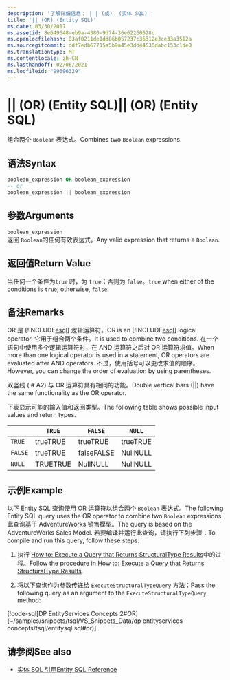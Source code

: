 ```yaml
---
description: '了解详细信息： | | (或)  (实体 SQL) '
title: '|| (OR) (Entity SQL)'
ms.date: 03/30/2017
ms.assetid: 8e649648-eb9a-4380-9d74-36e62260628c
ms.openlocfilehash: 83af0211de1dd86b057237c36312e3ce33a3512a
ms.sourcegitcommit: ddf7edb67715a5b9a45e3dd44536dabc153c1de0
ms.translationtype: MT
ms.contentlocale: zh-CN
ms.lasthandoff: 02/06/2021
ms.locfileid: "99696329"
---
```

# <a name="-or-entity-sql"></a><span data-ttu-id="9699b-103">|| (OR) (Entity SQL)</span><span class="sxs-lookup"><span data-stu-id="9699b-103">|| (OR) (Entity SQL)</span></span>

<span data-ttu-id="9699b-104">组合两个 `Boolean` 表达式。</span><span class="sxs-lookup"><span data-stu-id="9699b-104">Combines two `Boolean` expressions.</span></span>  
  
## <a name="syntax"></a><span data-ttu-id="9699b-105">语法</span><span class="sxs-lookup"><span data-stu-id="9699b-105">Syntax</span></span>  
  
```sql  
boolean_expression OR boolean_expression  
-- or
boolean_expression || boolean_expression  
```  
  
## <a name="arguments"></a><span data-ttu-id="9699b-106">参数</span><span class="sxs-lookup"><span data-stu-id="9699b-106">Arguments</span></span>  

 `boolean_expression`  
 <span data-ttu-id="9699b-107">返回 `Boolean`的任何有效表达式。</span><span class="sxs-lookup"><span data-stu-id="9699b-107">Any valid expression that returns a `Boolean`.</span></span>  
  
## <a name="return-value"></a><span data-ttu-id="9699b-108">返回值</span><span class="sxs-lookup"><span data-stu-id="9699b-108">Return Value</span></span>  

 <span data-ttu-id="9699b-109">当任何一个条件为`true` 时，为 `true`；否则为 `false`。</span><span class="sxs-lookup"><span data-stu-id="9699b-109">`true` when either of the conditions is `true`; otherwise, `false`.</span></span>  
  
## <a name="remarks"></a><span data-ttu-id="9699b-110">备注</span><span class="sxs-lookup"><span data-stu-id="9699b-110">Remarks</span></span>  

 <span data-ttu-id="9699b-111">OR 是 [!INCLUDE[esql](../../../../../../includes/esql-md.md)] 逻辑运算符。</span><span class="sxs-lookup"><span data-stu-id="9699b-111">OR is an [!INCLUDE[esql](../../../../../../includes/esql-md.md)] logical operator.</span></span> <span data-ttu-id="9699b-112">它用于组合两个条件。</span><span class="sxs-lookup"><span data-stu-id="9699b-112">It is used to combine two conditions.</span></span> <span data-ttu-id="9699b-113">在一个语句中使用多个逻辑运算符时，在 AND 运算符之后对 OR 运算符求值。</span><span class="sxs-lookup"><span data-stu-id="9699b-113">When more than one logical operator is used in a statement, OR operators are evaluated after AND operators.</span></span> <span data-ttu-id="9699b-114">不过，使用括号可以更改求值的顺序。</span><span class="sxs-lookup"><span data-stu-id="9699b-114">However, you can change the order of evaluation by using parentheses.</span></span>  
  
 <span data-ttu-id="9699b-115">双竖线 ( # A2) 与 OR 运算符具有相同的功能。</span><span class="sxs-lookup"><span data-stu-id="9699b-115">Double vertical bars (&#124;&#124;) have the same functionality as the OR operator.</span></span>  
  
 <span data-ttu-id="9699b-116">下表显示可能的输入值和返回类型。</span><span class="sxs-lookup"><span data-stu-id="9699b-116">The following table shows possible input values and return types.</span></span>  
  
||`TRUE`|`FALSE`|`NULL`|  
|-|------------|-------------|------------|  
|`TRUE`|<span data-ttu-id="9699b-117">true</span><span class="sxs-lookup"><span data-stu-id="9699b-117">TRUE</span></span>|<span data-ttu-id="9699b-118">true</span><span class="sxs-lookup"><span data-stu-id="9699b-118">TRUE</span></span>|<span data-ttu-id="9699b-119">true</span><span class="sxs-lookup"><span data-stu-id="9699b-119">TRUE</span></span>|  
|`FALSE`|<span data-ttu-id="9699b-120">true</span><span class="sxs-lookup"><span data-stu-id="9699b-120">TRUE</span></span>|<span data-ttu-id="9699b-121">false</span><span class="sxs-lookup"><span data-stu-id="9699b-121">FALSE</span></span>|<span data-ttu-id="9699b-122">Null</span><span class="sxs-lookup"><span data-stu-id="9699b-122">NULL</span></span>|  
|`NULL`|<span data-ttu-id="9699b-123">TRUE</span><span class="sxs-lookup"><span data-stu-id="9699b-123">TRUE</span></span>|<span data-ttu-id="9699b-124">Null</span><span class="sxs-lookup"><span data-stu-id="9699b-124">NULL</span></span>|<span data-ttu-id="9699b-125">Null</span><span class="sxs-lookup"><span data-stu-id="9699b-125">NULL</span></span>|  
  
## <a name="example"></a><span data-ttu-id="9699b-126">示例</span><span class="sxs-lookup"><span data-stu-id="9699b-126">Example</span></span>  

 <span data-ttu-id="9699b-127">以下 Entity SQL 查询使用 OR 运算符以组合两个 `Boolean` 表达式。</span><span class="sxs-lookup"><span data-stu-id="9699b-127">The following Entity SQL query uses the OR operator to combine two `Boolean` expressions.</span></span> <span data-ttu-id="9699b-128">此查询基于 AdventureWorks 销售模型。</span><span class="sxs-lookup"><span data-stu-id="9699b-128">The query is based on the AdventureWorks Sales Model.</span></span> <span data-ttu-id="9699b-129">若要编译并运行此查询，请执行下列步骤：</span><span class="sxs-lookup"><span data-stu-id="9699b-129">To compile and run this query, follow these steps:</span></span>  
  
1. <span data-ttu-id="9699b-130">执行 [How to: Execute a Query that Returns StructuralType Results](../how-to-execute-a-query-that-returns-structuraltype-results.md)中的过程。</span><span class="sxs-lookup"><span data-stu-id="9699b-130">Follow the procedure in [How to: Execute a Query that Returns StructuralType Results](../how-to-execute-a-query-that-returns-structuraltype-results.md).</span></span>  
  
2. <span data-ttu-id="9699b-131">将以下查询作为参数传递给 `ExecuteStructuralTypeQuery` 方法：</span><span class="sxs-lookup"><span data-stu-id="9699b-131">Pass the following query as an argument to the `ExecuteStructuralTypeQuery` method:</span></span>  
  
 [!code-sql[DP EntityServices Concepts 2#OR](~/samples/snippets/tsql/VS_Snippets_Data/dp entityservices concepts/tsql/entitysql.sql#or)]  
  
## <a name="see-also"></a><span data-ttu-id="9699b-132">请参阅</span><span class="sxs-lookup"><span data-stu-id="9699b-132">See also</span></span>

- [<span data-ttu-id="9699b-133">实体 SQL 引用</span><span class="sxs-lookup"><span data-stu-id="9699b-133">Entity SQL Reference</span></span>](entity-sql-reference.md)
